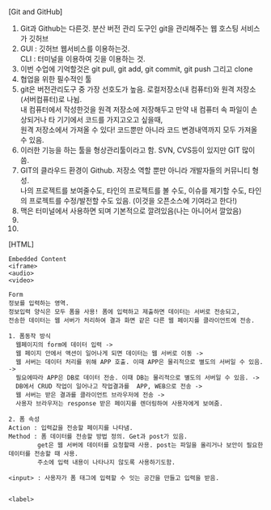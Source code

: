 
[Git and GitHub]
1. Git과 Github는 다른것. 분산 버전 관리 도구인 git을 관리해주는 웹 호스팅 서비스가 깃허브
2. GUI : 깃허브 웹서비스를 이용하는것.    
	 CLI : 터미널을 이용하여 깃을 이용하는 것.
3. 이번 수업에 기억할것은 git pull, git add, git commit, git push 그리고 clone
4. 협업을 위한 필수적인 툴
5. git은 버전관리도구 중 가장 선호도가 높음.
	로컬저장소(내 컴퓨터)와 원격 저장소(서버컴퓨터)로 나뉨.    
  내 컴퓨터에서 작성한것을 원격 저장소에 저장해두고 만약 내 컴퓨터 속 파일이 손상되거나 타 기기에서 코드를 가지고오고 싶을때,     
  원격 저장소에서 가져올 수 있다! 코드뿐만 아니라 코드 변경내역까지 모두 가져올 수 있음.
6. 이러한 기능을 하는 툴을 형상관리툴이라고 함. SVN, CVS등이 있지만 GIT 많이씀.
7. GIT의 클라우드 환경이 Github. 저장소 역할 뿐만 아니라 개발자들의 커뮤니티 형성.     
  나의 프로젝트를 보여줄수도, 타인의 프로젝트를 볼 수도, 이슈를 제기할 수도, 타인의 프로젝트를 수정/발전할 수도 있음. (이것을 오픈소스에 기여라고 한다!)
9. 맥은 터미널에서 사용하면 되며 기본적으로 깔려있음(나는 아니어서 깔았음)
10. 
11. 

       
       
       
[HTML]
```
Embedded Content
<iframe>
<audio>
<video>

Form
정보를 입력하는 영역.    
정보입력 양식은 모두 폼을 사용! 폼에 입력하고 제출하면 데이터는 서버로 전송되고,     
전송한 데이터는 웹 서버가 처리하여 결과 화면 같은 다른 웹 페이지를 클라이언트에 전송.    
  
1. 폼동작 방식
  웹페이지의 form에 데이터 입력 -> 
  웹 페이지 안에서 액션이 일어나게 되면 데이터는 웹 서버로 이동 ->
  웹 서버는 데이터 처리를 위해 APP 호출. 이때 APP은 물리적으로 별도의 서버일 수 있음. ->
  필요에따라 APP은 DB로 데이터 전송. 이때 DB는 물리적으로 별도의 서버일 수 있음. ->
  DB에서 CRUD 작업이 일어나고 작업결과를  APP, WEB으로 전송 ->
  웹 서버는 받은 결과를 클라이언트 브라우저에 전송 ->
  사용자 브라우저는 response 받은 페이지를 렌더링하여 사용자에게 보여줌.

2. 폼 속성
Action : 입력값을 전송할 페이지를 나타냄.
Method : 폼 데이터를 전송할 방법 정의. Get과 post가 있음.     
        get은 웹 서버에 데이터를 요청할때 사용. post는 파일을 올리거나 보안이 필요한 데이터를 전송할 때 사용.     
        주소에 입력 내용이 나타나지 않도록 사용하기도함.

<input> : 사용자가 폼 태그에 입력할 수 잇는 공간을 만들고 입력을 받음.


<label>

```
